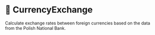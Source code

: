 # 💱 CurrencyExchange
Calculate exchange rates between foreign currencies based on the data from the Polish National Bank.
